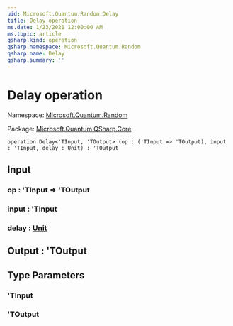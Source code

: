 ```yaml
---
uid: Microsoft.Quantum.Random.Delay
title: Delay operation
ms.date: 1/23/2021 12:00:00 AM
ms.topic: article
qsharp.kind: operation
qsharp.namespace: Microsoft.Quantum.Random
qsharp.name: Delay
qsharp.summary: ''
---
```


# Delay operation

Namespace: [Microsoft.Quantum.Random](xref:Microsoft.Quantum.Random)

Package: [Microsoft.Quantum.QSharp.Core](https://nuget.org/packages/Microsoft.Quantum.QSharp.Core)




```qsharp
operation Delay<'TInput, 'TOutput> (op : ('TInput => 'TOutput), input : 'TInput, delay : Unit) : 'TOutput
```


## Input

### op : 'TInput => 'TOutput 




### input : 'TInput




### delay : [Unit](xref:microsoft.quantum.lang-ref.unit)





## Output : 'TOutput



## Type Parameters

### 'TInput


### 'TOutput

